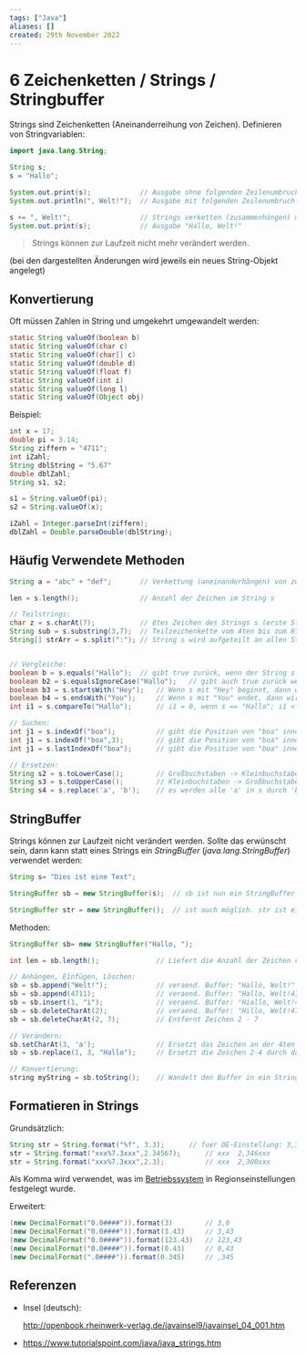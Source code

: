 ```yaml
---
tags: ["Java"]
aliases: []
created: 29th November 2022
---
```


# 6 Zeichenketten / Strings / Stringbuffer

Strings sind Zeichenketten (Aneinanderreihung von Zeichen). Definieren von Stringvariablen:

```java
import java.lang.String;

String s;
s = "Hallo";

System.out.print(s);			// Ausgabe ohne folgenden Zeilenumbruch
System.out.println(", Welt!");	// Ausgabe mit folgenden Zeilenumbruch

s += ", Welt!";					// Strings verketten (zusammenhängen) mit "+"
System.out.print(s);			// Ausgabe "Hallo, Welt!"
```

>  Strings können zur Laufzeit nicht mehr verändert werden.

(bei den dargestellten Änderungen wird jeweils ein neues String-Objekt angelegt) 

## Konvertierung

Oft müssen Zahlen in String und umgekehrt umgewandelt werden:

```java
static String valueOf(boolean b)
static String valueOf(char c)
static String valueOf(char[] c)
static String valueOf(double d)
static String valueOf(float f)
static String valueOf(int i)
static String valueOf(long l)
static String valueOf(Object obj)
```

Beispiel:

```java
int x = 17;
double pi = 3.14;
String ziffern = "4711";
int iZahl;
String dblString = "5.67"
double dblZahl;
String s1, s2;

s1 = String.valueOf(pi);
s2 = String.valueOf(x);

iZahl = Integer.parseInt(ziffern);
dblZahl = Double.parseDouble(dblString);
```

## Häufig Verwendete Methoden

```java
String a = "abc" + "def";		// Verkettung (aneinanderhängen) von zwei Strings mit +

len = s.length();				// Anzahl der Zeichen im String s

// Teilstrings:
char z = s.charAt(7);			// 8tes Zeichen des Strings s (erste Stelle: 0)
String sub = s.substring(3,7);	// Teilzeichenkette vom 4ten bis zum 8ten Zeichen (exklusive)
String[] strArr = s.split(":");	// String s wird aufgeteilt an allen Stellen an denen ":" vorkommt


// Vergleiche:
boolean b = s.equals("Hallo");	// gibt true zurück, wenn der String s == "Hallo". Vergleich mittels == ist nicht möglich!
boolean b2 = s.equalsIgnoreCase("Hallo");	// gibt auch true zurück wenn s == "HaLLO"
boolean b3 = s.startsWith("Hey");	// Wenn s mit "Hey" beginnt, dann wird true zurückgegeben
boolean b4 = s.endsWith("You");		// Wenn s mit "You" endet, dann wird true zurückgegeben
int i1 = s.compareTo("Hallo");		// i1 = 0, wenn s == "Hallo"; i1 < 0, wenn s alphabet. vor "Hallo"; i1 > 0 sonst

// Suchen:
int j1 = s.indexOf("boa");			// gibt die Position von "boa" innerhalb von s zurück, wenn vorhanden; -1 sonst
int j1 = s.indexOf("boa",3);		// gibt die Position von "boa" innerhalb von s zurück, wenn vorhanden; -1 sonst. Suchbeginn beim 3ten Zeichen
int j1 = s.lastIndexOf("boa");		// gibt die Position von "boa" innerhalb von s zurück, Suche wird von hinten begonnen

// Ersetzen:
String s2 = s.toLowerCase();		// Großbuchstaben -> Kleinbuchstaben
String s3 = s.toUpperCase();		// Kleinbuchstaben -> Großbuchstaben
String s4 = s.replace('a', 'b');	// es werden alle 'a' in s durch 'b' ersetzt
```

## StringBuffer

Strings können zur Laufzeit nicht verändert werden. Sollte das erwünscht sein, dann kann statt eines Strings ein *StringBuffer* (*java.lang.StringBuffer*) verwendet werden:

```java
String s= "Dies ist eine Text";

StringBuffer sb = new StringBuffer(s);	// sb ist nun ein StringBuffer mit dem Text: Dies ist ....

StringBuffer str = new StringBuffer();	// ist auch möglich. str ist ein leerer StringBuffer
```

Methoden:

```java
StringBuffer sb= new StringBuffer("Hallo, ");

int len = sb.length(); 				// Liefert die Anzahl der Zeichen von sb

// Anhängen, Einfügen, Löschen:
sb = sb.append("Welt!");			// veraend. Buffer: "Hallo, Welt!"
sb = sb.append(4711);				// veraend. Buffer: "Hallo, Welt!4711"
sb = sb.insert(1, "i");				// veraend. Buffer: "Hiallo, Welt!4711"
sb = sb.deleteCharAt(2);			// veraend. Buffer: "Hillo, Welt!4711"
sb = sb.deleteCharAt(2, 7);			// Entfernt Zeichen 2 - 7

// Verändern:
sb.setCharAt(3, 'a');				// Ersetzt das Zeichen an der 4ten Stelle durch ein 'a'
sb = sb.replace(1, 3, "Hallo");		// Ersetzt die Zeichen 2-4 durch das Wort "Hallo"

// Konvertierung:
string myString = sb.toString();	// Wandelt den Buffer in ein String um

```

## Formatieren in Strings

Grundsätzlich:

```java
String str = String.format("%f", 3.3);		// fuer DE-Einstellung: 3,3
str = String.format("xxx%7.3xxx",2.34567);		// xxx  2,346xxx
str = String.format("xxx%7.3xxx",2.3);			// xxx  2,300xxx
```

Als Komma wird verwendet, was im [Betriebssystem](../Operating%20Systems/Operating%20Systems.md) in Regionseinstellungen festgelegt wurde.

Erweitert:

```java
(new DecimalFormat("0.0####")).format(3)		// 3,0
(new DecimalFormat("0.0####")).format(3.43)		// 3,43
(new DecimalFormat("0.0####")).format(123.43)	// 123,43
(new DecimalFormat("0.0####")).format(0.43)		// 0,43
(new DecimalFormat(".0####")).format(0.345)		// ,345

```

## Referenzen

- Insel (deutsch):

  <http://openbook.rheinwerk-verlag.de/javainsel9/javainsel_04_001.htm>

- <https://www.tutorialspoint.com/java/java_strings.htm>

  

